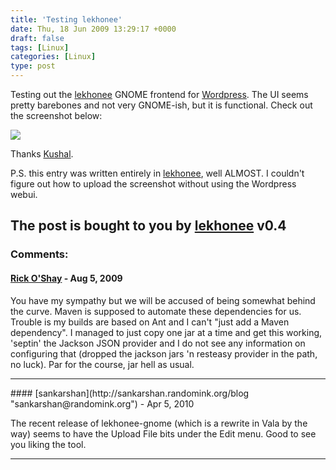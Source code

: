 ```yaml
---
title: 'Testing lekhonee'
date: Thu, 18 Jun 2009 13:29:17 +0000
draft: false
tags: [Linux]
categories: [Linux]
type: post
---
```


Testing out the [lekhonee](https://fedorahosted.org/lekhonee/) GNOME frontend for [Wordpress](http://www.wordpress.com). The UI seems pretty barebones and not very GNOME-ish, but it is functional. Check out the screenshot below:

[![](/img/2009/06/lekhonee.png)](/img/2009/06/lekhonee.png)

Thanks [Kushal](http://kushaldas.in/).

P.S. this entry was written entirely in [lekhonee](https://fedorahosted.org/lekhonee/), well ALMOST. I couldn't figure out how to upload the screenshot without using the Wordpress webui.

The post is bought to you by [lekhonee](http://fedorahosted.org/lekhonee) v0.4
---
### Comments:
#### [Rick O'Shay]( "treespace@gmail.com") - <time datetime="2009-08-07 20:22:21">Aug 5, 2009</time>

You have my sympathy but we will be accused of being somewhat behind the curve. Maven is supposed to automate these dependencies for us. Trouble is my builds are based on Ant and I can't "just add a Maven dependency". I managed to just copy one jar at a time and get this working, 'septin' the Jackson JSON provider and I do not see any information on configuring that (dropped the jackson jars 'n resteasy provider in the path, no luck). Par for the course, jar hell as usual.
<hr />
#### [sankarshan](http://sankarshan.randomink.org/blog "sankarshan@randomink.org") - <time datetime="2010-04-09 02:59:02">Apr 5, 2010</time>

The recent release of lekhonee-gnome (which is a rewrite in Vala by the way) seems to have the Upload File bits under the Edit menu. Good to see you liking the tool.
<hr />
